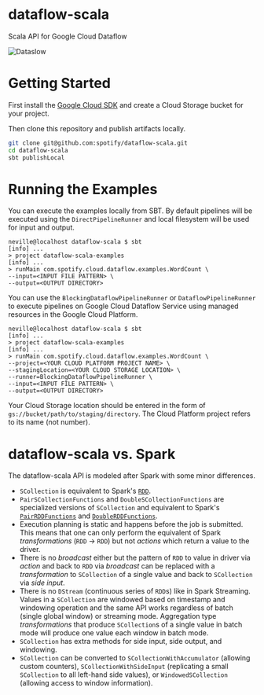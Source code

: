 dataflow-scala
==============

Scala API for Google Cloud Dataflow

![Dataslow](http://i.imgur.com/IRFWIXE.jpg)

# Getting Started

First install the [Google Cloud SDK](https://cloud.google.com/sdk/) and create a Cloud Storage bucket for your project.

Then clone this repository and publish artifacts locally.

```bash
git clone git@github.com:spotify/dataflow-scala.git
cd dataflow-scala
sbt publishLocal
```

# Running the Examples

You can execute the examples locally from SBT. By default pipelines will be executed using the `DirectPipelineRunner` and local filesystem will be used for input and output.

```
neville@localhost dataflow-scala $ sbt
[info] ...
> project dataflow-scala-examples
[info] ...
> runMain com.spotify.cloud.dataflow.examples.WordCount \
--input=<INPUT FILE PATTERN> \
--output=<OUTPUT DIRECTORY>
```

You can use the `BlockingDataflowPipelineRunner` or `DataflowPipelineRunner` to execute pipelines on Google Cloud Dataflow Service using managed resources in the Google Cloud Platform.

```
neville@localhost dataflow-scala $ sbt
[info] ...
> project dataflow-scala-examples
[info] ...
> runMain com.spotify.cloud.dataflow.examples.WordCount \
--project=<YOUR CLOUD PLATFORM PROJECT NAME> \
--stagingLocation=<YOUR CLOUD STORAGE LOCATION> \
--runner=BlockingDataflowPipelineRunner \
--input=<INPUT FILE PATTERN> \
--output=<OUTPUT DIRECTORY>
```

Your Cloud Storage location should be entered in the form of `gs://bucket/path/to/staging/directory`. The Cloud Platform project refers to its name (not number).

# dataflow-scala vs. Spark

The dataflow-scala API is modeled after Spark with some minor differences.

- `SCollection` is equivalent to Spark's [`RDD`](https://spark.apache.org/docs/latest/api/scala/index.html#org.apache.spark.rdd.RDD).
- `PairSCollectionFunctions` and `DoubleSCollectionFunctions` are specialized versions of `SCollection` and equivalent to Spark's [`PairRDDFunctions`](https://spark.apache.org/docs/latest/api/scala/index.html#org.apache.spark.rdd.PairRDDFunctions) and [`DoubleRDDFunctions`](https://spark.apache.org/docs/latest/api/scala/index.html#org.apache.spark.rdd.DoubleRDDFunctions).
- Execution planning is static and happens before the job is submitted. This means that one can only perform the equivalent of Spark _transformations_ (`RDD` &rarr; `RDD`) but not _actions_ which return a value to the driver.
- There is no _broadcast_ either but the pattern of `RDD` to value in driver via _action_ and back to `RDD` via _broadcast_ can be replaced with a _transformation_ to `SCollection` of a single value and back to `SCollection` via _side input_.
- There is no `DStream` (continuous series of `RDD`s) like in Spark Streaming. Values in a `SCollection` are windowed based on timestamp and windowing operation and the same API works regardless of batch (single global window) or streaming mode. Aggregation type _transformations_ that produce `SCollection`s of a single value in batch mode will produce one value each window in batch mode.
- `SCollection` has extra methods for side input, side output, and windowing.
- `SCollection` can be converted to `SCollectionWithAccumulator` (allowing custom counters), `SCollectionWithSideInput` (replicating a small `SCollection` to all left-hand side values), or `WindowedSCollection` (allowing access to window information).